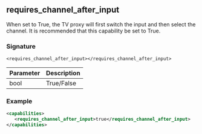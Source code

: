 ## requires\_channel\_after\_input

When set to True, the TV proxy will first switch the input and then select the channel. It is recommended that this capability be set to True.


### Signature

`<requires_channel_after_input></requires_channel_after_input>`


| Parameter | Description |
| --- | --- |
| bool | True/False |


### Example

```xml
<capabilities>
   <requires_channel_after_input>true</requires_channel_after_input>
</capabilities>
```